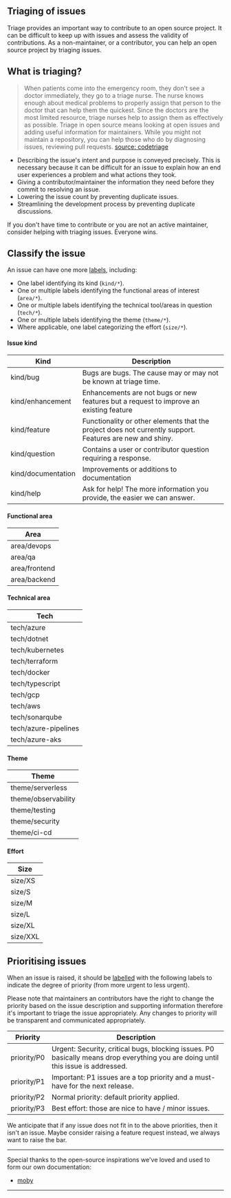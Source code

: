 Triaging of issues
------------------

Triage provides an important way to contribute to an open source project. It can be difficult to keep up with issues and assess the validity of contributions.
As a non-maintainer, or a contributor, you can help an open source project by triaging issues. 


## What is triaging?

> When patients come into the emergency room, they don't see a doctor immediately, they go to a triage nurse. The nurse knows enough about medical problems to properly assign that person to the doctor that can help them the quickest. Since the doctors are the most limited resource, triage nurses help to assign them as effectively as possible. Triage in open source means looking at open issues and adding useful information for maintainers. While you might not maintain a repository, you can help those who do by diagnosing issues, reviewing pull requests.
> [source: codetriage]

- Describing the issue's intent and purpose is conveyed precisely. This is necessary because it can be difficult for an issue to explain how an end user experiences a problem and what actions they took.
- Giving a contributor/maintainer the information they need before they commit to resolving an issue.
- Lowering the issue count by preventing duplicate issues.
- Streamlining the development process by preventing duplicate discussions.

If you don't have time to contribute or you are not an active maintainer, consider helping with triaging issues. Everyone wins.

## Classify the issue

An issue can have one more [labels](https://github.com/amido/stacks/labels), including:

- One label identifying its kind (`kind/*`).
- One or multiple labels identifying the functional areas of interest (`area/*`).
- One or multiple labels identifying the technical tool/areas in question (`tech/*`).
- One or multiple labels identifying the theme (`theme/*`).
- Where applicable, one label categorizing the effort (`size/*`).


#### Issue kind

| Kind                  | Description                                                                                                |
|-----------------------|------------------------------------------------------------------------------------------------------------|
| kind/bug              | Bugs are bugs. The cause may or may not be known at triage time.                                           |
| kind/enhancement      | Enhancements are not bugs or new features but a request to improve an existing feature                     |
| kind/feature          | Functionality or other elements that the project does not currently support.  Features are new and shiny.  |
| kind/question         | Contains a user or contributor question requiring a response.                                              |
| kind/documentation    | Improvements or additions to documentation                                                                 |
| kind/help             | Ask for help! The more information you provide, the easier we can answer.                                  |


#### Functional area

| Area                      |
|---------------------------|
| area/devops               |
| area/qa                   |
| area/frontend             |
| area/backend              |


#### Technical area

| Tech                      |
|---------------------------|
| tech/azure                |
| tech/dotnet               |
| tech/kubernetes           |
| tech/terraform            |
| tech/docker               |
| tech/typescript           |
| tech/gcp                  |
| tech/aws                  |
| tech/sonarqube            |
| tech/azure-pipelines      |
| tech/azure-aks            |


#### Theme

| Theme                     |
|---------------------------|
| theme/serverless          |
| theme/observability       |
| theme/testing             |
| theme/security            |
| theme/ci-cd               |


#### Effort

| Size             |
|------------------|
| size/XS          |
| size/S           |
| size/M           |
| size/L           |
| size/XL          |
| size/XXL         |


## Prioritising issues
When an issue is raised, it should be [labelled](https://github.com/amido/stacks/labels?utf8=%E2%9C%93&q=priority) with the following labels to indicate the degree of priority (from more urgent to less urgent).

Please note that maintainers an contributors have the right to change the priority based on the issue description and supporting information therefore it's important to triage the issue appropriately. Any changes to priority will be transparent and communicated appropriately.

| Priority    | Description                                                                                                                       |
|-------------|-----------------------------------------------------------------------------------------------------------------------------------|
| priority/P0 | Urgent: Security, critical bugs, blocking issues. P0 basically means drop everything you are doing until this issue is addressed. |
| priority/P1 | Important: P1 issues are a top priority and a must-have for the next release.                                                     |
| priority/P2 | Normal priority: default priority applied.                                                                                        |
| priority/P3 | Best effort: those are nice to have / minor issues.                                                                               |

We anticipate that if any issue does not fit in to the above priorities, then it isn't an issue. Maybe consider raising a feature request instead, we always want to raise the bar.

*************************
Special thanks to the open-source inspirations we've loved and used to form our own documentation:
* [moby](https://github.com/moby/moby/blob/master/project/ISSUE-TRIAGE.md)

[source: codetriage]: https://github.com/codetriage/codetriage
************************
